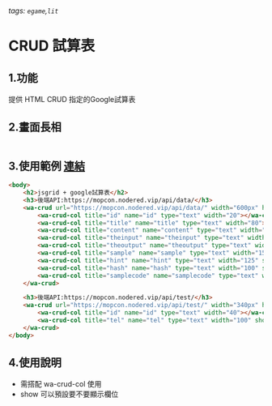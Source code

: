 ###### tags: `egame`,`lit`

CRUD 試算表
=====

## 1.功能
提供 HTML CRUD 指定的Google試算表

## 2.畫面長相
<img src="https://md.webduino.io/uploads/upload_07503e8cde4780f79ee305f83d2ea357.png" alt="" width="">


## 3.使用範例 [連結](https://webduinoio.github.io/BlockMirror/test/coms/wa-crud)
```html
<body>
    <h2>jsgrid + google試算表</h2>
    <h3>後端API:https://mopcon.nodered.vip/api/data/</h3>
    <wa-crud url="https://mopcon.nodered.vip/api/data/" width="600px" height="420px">
        <wa-crud-col title="id" name="id" type="text" width="20"></wa-crud-col>
        <wa-crud-col title="title" name="title" type="text" width="80"></wa-crud-col>
        <wa-crud-col title="content" name="content" type="text" width="170" show="false"></wa-crud-col>
        <wa-crud-col title="theinput" name="theinput" type="text" width="150" show="false"></wa-crud-col>
        <wa-crud-col title="theoutput" name="theoutput" type="text" width="150" show="false"></wa-crud-col>
        <wa-crud-col title="sample" name="sample" type="text" width="150" show="false"></wa-crud-col>
        <wa-crud-col title="hint" name="hint" type="text" width="125" show="false"></wa-crud-col>
        <wa-crud-col title="hash" name="hash" type="text" width="100" show="true"></wa-crud-col>
        <wa-crud-col title="samplecode" name="samplecode" type="text" width="100" show="false"></wa-crud-col>
    </wa-crud>

    <h3>後端API:https://mopcon.nodered.vip/api/test/</h3>
    <wa-crud url="https://mopcon.nodered.vip/api/test/" width="340px" height="220px">
        <wa-crud-col title="id" name="id" type="text" width="40"></wa-crud-col>
        <wa-crud-col title="tel" name="tel" type="text" width="100" show="true"></wa-crud-col>
    </wa-crud>
</body>
```
## 4.使用說明
- 需搭配 wa-crud-col 使用
- show 可以預設要不要顯示欄位
